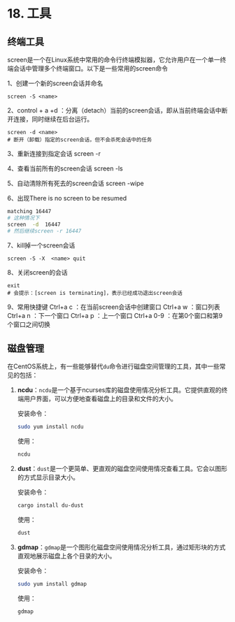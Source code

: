 # 18. 工具
## 终端工具

screen是一个在Linux系统中常用的命令行终端模拟器，它允许用户在一个单一终端会话中管理多个终端窗口。以下是一些常用的screen命令

1、创建一个新的screen会话并命名
```
screen -S <name>
```
2、control + a +d ：分离（detach）当前的screen会话，即从当前终端会话中断开连接，同时继续在后台运行。
```
screen -d <name>
# 断开（卸载）指定的screen会话，但不会杀死会话中的任务
```

3、重新连接到指定会话
screen -r <name>

4、查看当前所有的screen会话
screen -ls

5、自动清除所有死去的screen会话
screen -wipe

6、出现There is no screen to be resumed 
```bash
matching 16447
# 这种情况下
screen  -d  16447
# 然后继续screen -r 16447
```

7、kill掉一个screen会话

```
screen -S -X  <name> quit
```

8、关闭screen的会话
```
exit 
# 会提示：[screen is terminating]，表示已经成功退出screen会话
```

9、常用快捷键
Ctrl+a c ：在当前screen会话中创建窗口
Ctrl+a w ：窗口列表
Ctrl+a n ：下一个窗口
Ctrl+a p ：上一个窗口
Ctrl+a 0-9 ：在第0个窗口和第9个窗口之间切换

## 磁盘管理
在CentOS系统上，有一些能够替代`du`命令进行磁盘空间管理的工具，其中一些常见的包括：

1. **ncdu**：`ncdu`是一个基于ncurses库的磁盘使用情况分析工具。它提供直观的终端用户界面，可以方便地查看磁盘上的目录和文件的大小。

   安装命令：
   ```bash
   sudo yum install ncdu
   ```

   使用：
   ```bash
   ncdu
   ```

2. **dust**：`dust`是一个更简单、更直观的磁盘空间使用情况查看工具。它会以图形的方式显示目录大小。

   安装命令：
   ```bash
   cargo install du-dust
   ```

   使用：
   ```bash
   dust
   ```

3. **gdmap**：`gdmap`是一个图形化磁盘空间使用情况分析工具，通过矩形块的方式直观地展示磁盘上各个目录的大小。

   安装命令：
   ```bash
   sudo yum install gdmap
   ```

   使用：
   ```bash
   gdmap
   ```
